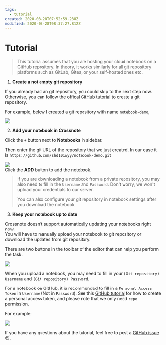 ```yaml
---
tags:
  - tutorial
created: 2020-03-28T07:52:59.238Z
modified: 2020-03-28T08:37:27.812Z
---
```


# Tutorial

> This tutorial assumes that you are hosting your cloud notebook on a GitHub repository.
> In theory, it works similarly for all git repository platforms such as GitLab, Gitea, or your self-hosted ones etc.

1. **Create a not empty git repository**

If you already had an git repository, you could skip to the next step now.
Otherwise, you can follow the offical [GitHub tutorial](https://help.github.com/en/github/getting-started-with-github/create-a-repo) to create a git repository.

For example, below I created a git repository with name `notebook-demo`,

![](https://i.loli.net/2020/03/28/nuEUtBbsKl8pIZS.png)

2. **Add your notebook in Crossnote**

Click the `+` button next to **Notebooks** in sidebar.

Then enter the git URL of the repository that we just created. In our case it is `https://github.com/shd101wyy/notebook-demo.git`

![](https://i.loli.net/2020/03/28/caiW3BjOUmIxCy1.png)  
Click the **ADD** button to add the notebook.

> If you are downloading a notebook from a private repository, you may also need to fill in the `Username` and `Password`. Don't worry, we won't upload your credentials to our server.
>
> You can also configure your git repository in notebook settings after you download the notebook

3. **Keep your notebook up to date**

Crossnote doesn't support automatically updating your notebooks right now.  
You will have to manually upload your notebook to git repository or download the updates from git repository.

There are two buttons in the toolbar of the editor that can help you perform the task.

![](https://i.loli.net/2020/03/28/UPgbTWtAsnDHurd.png)

When you upload a notebook, you may need to fill in your `(Git repository) Username` and `(Git repository) Password`.

For a notebook on GitHub, it is recommended to fill in a `Personal Access Token` in `Username` (Not in `Password`). See this [GitHub tutorial](https://help.github.com/en/github/authenticating-to-github/creating-a-personal-access-token-for-the-command-line) for how to create a personal access token, and please note that we only need `repo` permission.

For example:

![](https://i.loli.net/2020/03/28/i43xKVZEQwptc56.png)

If you have any questions about the tutorial, feel free to post a [GitHub issue](https://github.com/0xGG/crossnote/issues)😉.
